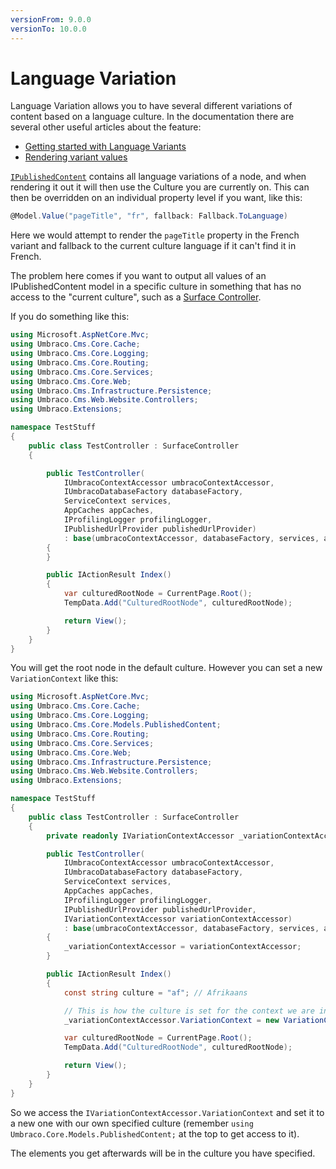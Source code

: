 ```yaml
---
versionFrom: 9.0.0
versionTo: 10.0.0
---
```


# Language Variation

Language Variation allows you to have several different variations of content based on a language culture. In the documentation there are several other useful articles about the feature:

* [Getting started with Language Variants](broken-reference)
* [Rendering variant values](broken-reference)

[`IPublishedContent`](querying/ipublishedcontent/) contains all language variations of a node, and when rendering it out it will then use the Culture you are currently on. This can then be overridden on an individual property level if you want, like this:

```csharp
@Model.Value("pageTitle", "fr", fallback: Fallback.ToLanguage)
```

Here we would attempt to render the `pageTitle` property in the French variant and fallback to the current culture language if it can't find it in French.

The problem here comes if you want to output all values of an IPublishedContent model in a specific culture in something that has no access to the "current culture", such as a [Surface Controller](routing/surface-controllers/).

If you do something like this:

```csharp
using Microsoft.AspNetCore.Mvc;
using Umbraco.Cms.Core.Cache;
using Umbraco.Cms.Core.Logging;
using Umbraco.Cms.Core.Routing;
using Umbraco.Cms.Core.Services;
using Umbraco.Cms.Core.Web;
using Umbraco.Cms.Infrastructure.Persistence;
using Umbraco.Cms.Web.Website.Controllers;
using Umbraco.Extensions;

namespace TestStuff
{
    public class TestController : SurfaceController
    {

        public TestController(
            IUmbracoContextAccessor umbracoContextAccessor, 
            IUmbracoDatabaseFactory databaseFactory, 
            ServiceContext services, 
            AppCaches appCaches, 
            IProfilingLogger profilingLogger, 
            IPublishedUrlProvider publishedUrlProvider) 
            : base(umbracoContextAccessor, databaseFactory, services, appCaches, profilingLogger, publishedUrlProvider)
        {
        }

        public IActionResult Index()
        {
            var culturedRootNode = CurrentPage.Root();
            TempData.Add("CulturedRootNode", culturedRootNode);

            return View();
        }
    }
}
```

You will get the root node in the default culture. However you can set a new `VariationContext` like this:

```csharp
using Microsoft.AspNetCore.Mvc;
using Umbraco.Cms.Core.Cache;
using Umbraco.Cms.Core.Logging;
using Umbraco.Cms.Core.Models.PublishedContent;
using Umbraco.Cms.Core.Routing;
using Umbraco.Cms.Core.Services;
using Umbraco.Cms.Core.Web;
using Umbraco.Cms.Infrastructure.Persistence;
using Umbraco.Cms.Web.Website.Controllers;
using Umbraco.Extensions;

namespace TestStuff
{
    public class TestController : SurfaceController
    {
        private readonly IVariationContextAccessor _variationContextAccessor;

        public TestController(
            IUmbracoContextAccessor umbracoContextAccessor, 
            IUmbracoDatabaseFactory databaseFactory, 
            ServiceContext services, 
            AppCaches appCaches, 
            IProfilingLogger profilingLogger, 
            IPublishedUrlProvider publishedUrlProvider, 
            IVariationContextAccessor variationContextAccessor) 
            : base(umbracoContextAccessor, databaseFactory, services, appCaches, profilingLogger, publishedUrlProvider)
        {
            _variationContextAccessor = variationContextAccessor;
        }

        public IActionResult Index()
        {
            const string culture = "af"; // Afrikaans

            // This is how the culture is set for the context we are in
            _variationContextAccessor.VariationContext = new VariationContext(culture);

            var culturedRootNode = CurrentPage.Root();
            TempData.Add("CulturedRootNode", culturedRootNode);

            return View();
        }
    }
}
```

So we access the `IVariationContextAccessor.VariationContext` and set it to a new one with our own specified culture (remember `using Umbraco.Core.Models.PublishedContent;` at the top to get access to it).

The elements you get afterwards will be in the culture you have specified.
